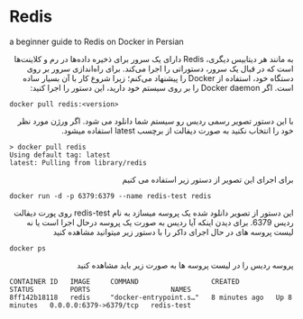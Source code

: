 # Redis
a beginner guide to Redis on Docker in Persian

<div dir="rtl">
  
  به مانند هر دیتابیس دیگری، Redis دارای یک سرور برای ذخیره داده‌ها در رم و کلاینت‌ها است که در قبال یک سرور، دستوراتی را اجرا می‌کند. برای راه‌اندازی سرور بر روی دستگاه خود، استفاده از Docker را پیشنهاد می‌کنم؛ زیرا شروع کار با آن بسیار ساده است. اگر Docker daemon را بر روی سیستم خود دارید، این دستور را اجرا کنید:
</div>
  
  ```
  docker pull redis:<version>
  ```
  
  <div dir="rtl">
  با این دستور تصویر رسمی ردیس رو سیستم شما دانلود می شود. اگر ورژن مورد نظر خود را انتخاب نکنید به صورت دیفالت از برچسب latest استفاده میشود.

</div>

```
> docker pull redis
Using default tag: latest
latest: Pulling from library/redis
```
<div dir="rtl">
  
  برای اجرای این تصویر از دستور زیر استفاده می کنیم
  
</div>

```
docker run -d -p 6379:6379 --name redis-test redis
```

<div dir="rtl">
  
  این دستور از تصویر دانلود شده یک پروسه میسازد به نام redis-test روی پورت دیفالت ردیس 6379. برای دیدن اینکه آیا ردیس به صورت یک پروسه درحال اجرا است یا نه لیست پروسه های در حال اجرای داکر را با دستور زیر میتوانید مشاهده کنید
  
  </div>
  
 ```
 docker ps
 ```
 
 <div dir="rtl">
  
  پروسه ردیس را در لیست پروسه ها به صورت زیر باید مشاهده کنید
  
  </div>
  
```
CONTAINER ID   IMAGE     COMMAND                  CREATED         STATUS         PORTS                    NAMES
8ff142b18118   redis     "docker-entrypoint.s…"   8 minutes ago   Up 8 minutes   0.0.0.0:6379->6379/tcp   redis-test
```
